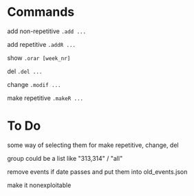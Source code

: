 # Commands
add non-repetitive `.add ...`

add repetitive `.addR ...`

show `.orar [week_nr]`

del `.del ...`

change `.modif ...`

make repetitive `.makeR ...`

# To Do

some way of selecting them for make repetitive, change, del

group could be a list like "313,314" / "all"

remove events if date passes and put them into old_events.json

make it nonexploitable